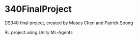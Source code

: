 # 340FinalProject
DS340 final project, created by Moses Chen and Patrick Soong 

RL project using Unity ML-Agents 


